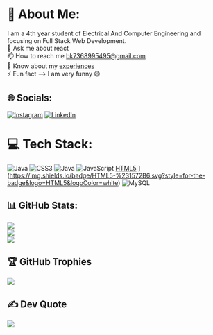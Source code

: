 <!--
**bipinjee/bipinjee** is a ✨ _special_ ✨ repository because its `README.md` (this file) appears on your GitHub profile.

Here are some ideas to get you started:

- 

- 👯 I’m looking to collaborate on ...
- 🤔 I’m looking for help with ...
- 💬 Ask me about ...
- 📫 How to reach me: ...
- 😄 Pronouns: ...
- ⚡ Fun fact: ...
-->

# 💫 About Me:
I am a 4th year student of Electrical And Computer Engineering and focusing on Full Stack Web Development.
<br>💬 Ask me about react<br>📫 How to reach me bk7368995495@gmail.com<br>📄 Know about my [experiences](https://drive.google.com/file/d/1qsq07WMdmi65-xGKoXaASp0JIfYOiaXq/view?usp=sharing)<br>⚡ Fun fact --> I am very funny 😅


## 🌐 Socials:
[![Instagram](https://img.shields.io/badge/Instagram-%23E4405F.svg?logo=Instagram&logoColor=white)](https://instagram.com/bipin_kumar__yadav) [![LinkedIn](https://img.shields.io/badge/LinkedIn-%230077B5.svg?logo=linkedin&logoColor=white)](https://linkedin.com/in/bipin-kumar-8a061819b) 

# 💻 Tech Stack:
![Java](https://img.shields.io/badge/java-%23ED8B00.svg?style=for-the-badge&logo=java&logoColor=white) ![CSS3](https://img.shields.io/badge/css3-%231572B6.svg?style=for-the-badge&logo=css3&logoColor=white) ![Java](https://img.shields.io/badge/java-%23ED8B00.svg?style=for-the-badge&logo=java&logoColor=white) ![JavaScript](https://img.shields.io/badge/javascript-%23323330.svg?style=for-the-badge&logo=javascript&logoColor=%23F7DF1E) [HTML5](https://img.shields.io/badge/html5-%23E34F26.svg?style=for-the-badge&logo=html5&logoColor=white) ](https://img.shields.io/badge/HTML5-%231572B6.svg?style=for-the-badge&logo=HTML5&logoColor=white) ![MySQL](https://img.shields.io/badge/mysql-%2300f.svg?style=for-the-badge&logo=mysql&logoColor=white)
## 📊 GitHub Stats:
![](https://github-readme-stats.vercel.app/api?username=bipinjee&theme=radical&hide_border=false&include_all_commits=false&count_private=true)<br/>
![](https://github-readme-streak-stats.herokuapp.com/?user=bipinjee&theme=radical&hide_border=false)<br/>
![](https://github-readme-stats.vercel.app/api/top-langs/?username=bipinjee&theme=radical&hide_border=false&include_all_commits=false&count_private=true&layout=compact)

## 🏆 GitHub Trophies
![](https://github-profile-trophy.vercel.app/?username=bipinjee&theme=radical&no-frame=false&no-bg=false&margin-w=4)

## ✍️ Dev Quote
![](https://quotes-github-readme.vercel.app/api?type=horizontal&theme=radical)
